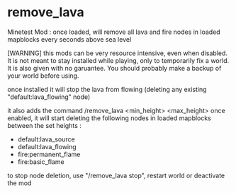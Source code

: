 # remove_lava
Minetest Mod : once loaded, will remove all lava and fire nodes in loaded mapblocks every seconds above sea level

[WARNING] this mods can be very resource intensive, even when disabled. It is not meant to stay installed while playing, only to temporarily fix a world.
It is also given with no garuantee. You should probably make a backup of your world before using.



once installed it will stop the lava from flowing (deleting any existing "default:lava_flowing" node)

it also adds the command /remove_lava <min_height> <max_height>
once enabled, it will start deleting the following nodes in loaded mapblocks between the set heights :
- default:lava_source
- default:lava_flowing
- fire:permanent_flame
- fire:basic_flame


to stop node deletion, use "/remove_lava stop", restart world or deactivate the mod
